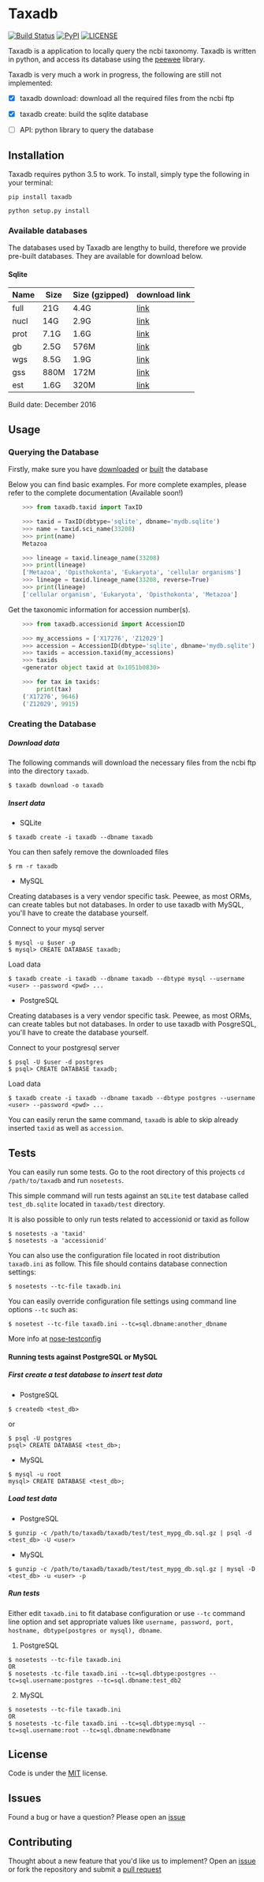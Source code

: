 # Taxadb

[![Build Status](https://travis-ci.org/HadrienG/taxadb.svg?branch=master)](https://travis-ci.org/HadrienG/taxadb)
[![PyPI](https://img.shields.io/badge/python-3.5-blue.svg)]()
[![LICENSE](https://img.shields.io/badge/license-MIT-lightgrey.svg)]()

Taxadb is a application to locally query the ncbi taxonomy. Taxadb is written in python, and access its database using the [peewee](http://peewee.readthedocs.io) library.

Taxadb is very much a work in progress, the following are still not implemented:  
- [x] taxadb download: download all the required files from the ncbi ftp  
- [x] taxadb create: build the sqlite database  
- [ ] API: python library to query the database


## Installation

Taxadb requires python 3.5 to work. To install, simply type the following in your terminal:

    pip install taxadb
    
    python setup.py install

### Available databases

The databases used by Taxadb are lengthy to build, therefore we provide pre-built databases. They are available for download below.

#### Sqlite

| Name | Size | Size (gzipped) | download link
| --- | --- | --- | ---
| full | 21G | 4.4G | [link](http://139.162.178.46/files/taxadb/taxadb_full.sqlite.gz)
| nucl | 14G | 2.9G | [link](http://139.162.178.46/files/taxadb/taxadb_nucl.sqlite.gz)
| prot | 7.1G | 1.6G | [link](http://139.162.178.46/files/taxadb/taxadb_prot.sqlite.gz)
| gb | 2.5G | 576M | [link](http://139.162.178.46/files/taxadb/taxadb_gb.sqlite.gz)
| wgs | 8.5G | 1.9G | [link](http://139.162.178.46/files/taxadb/taxadb_wgs.sqlite.gz)
| gss | 880M | 172M | [link](http://139.162.178.46/files/taxadb/taxadb_gss.sqlite.gz)
| est | 1.6G | 320M | [link](http://139.162.178.46/files/taxadb/taxadb_est.sqlite.gz)

Build date: December 2016

## Usage

### Querying the Database

Firstly, make sure you have [downloaded](#available-databases) or [built](#creating-the-database) the database

Below you can find basic examples. For more complete examples, please refer to the complete documentation (Available soon!)

```python
    >>> from taxadb.taxid import TaxID

    >>> taxid = TaxID(dbtype='sqlite', dbname='mydb.sqlite')
    >>> name = taxid.sci_name(33208)
    >>> print(name)
    Metazoa

    >>> lineage = taxid.lineage_name(33208)
    >>> print(lineage)
    ['Metazoa', 'Opisthokonta', 'Eukaryota', 'cellular organisms']
    >>> lineage = taxid.lineage_name(33208, reverse=True)
    >>> print(lineage)
    ['cellular organism', 'Eukaryota', 'Opisthokonta', 'Metazoa']
```

Get the taxonomic information for accession number(s).

```python
    >>> from taxadb.accessionid import AccessionID

    >>> my_accessions = ['X17276', 'Z12029']
    >>> accession = AccessionID(dbtype='sqlite', dbname='mydb.sqlite')
    >>> taxids = accession.taxid(my_accessions)
    >>> taxids
    <generator object taxid at 0x1051b0830>

    >>> for tax in taxids:
        print(tax)
    ('X17276', 9646)
    ('Z12029', 9915)
```

### Creating the Database

##### *Download data*

The following commands will download the necessary files from the ncbi ftp into the directory `taxadb`.
```
$ taxadb download -o taxadb
```

##### *Insert data*

* SQLite


```
$ taxadb create -i taxadb --dbname taxadb
```
You can then safely remove the downloaded files
```
$ rm -r taxadb
```

* MySQL

Creating databases is a very vendor specific task. Peewee, as most ORMs, can create tables but not databases.
In order to use taxadb with MySQL, you'll have to create the database yourself.

Connect to your mysql server
```
$ mysql -u $user -p
$ mysql> CREATE DATABASE taxadb;

```

Load data
```
$ taxadb create -i taxadb --dbname taxadb --dbtype mysql --username <user> --password <pwd> ...
```

* PostgreSQL

Creating databases is a very vendor specific task. Peewee, as most ORMs, can create tables but not databases.
In order to use taxadb with PosgreSQL, you'll have to create the database yourself.

Connect to your postgresql server
```
$ psql -U $user -d postgres
$ psql> CREATE DATABASE taxadb;
```

Load data
```
$ taxadb create -i taxadb --dbname taxadb --dbtype postgres --username <user> --password <pwd> ...
```

You can easily rerun the same command, `taxadb` is able to skip already inserted `taxid` as well as `accession`.

## Tests

You can easily run some tests. Go to the root directory of this projects `cd /path/to/taxadb` and run
`nosetests`.

This simple command will run tests against an `SQLite` test database called `test_db.sqlite` located in `taxadb/test`
directory.

It is also possible to only run tests related to accessionid or taxid as follow
```
$ nosetests -a 'taxid'
$ nosetests -a 'accessionid'
```

You can also use the configuration file located in root distribution `taxadb.ini` as follow. This file should contains
database connection settings:
```
$ nosetests --tc-file taxadb.ini
```

You can easily override configuration file settings using command line options `--tc` such as:
```
$ nosetest --tc-file taxadb.ini --tc=sql.dbname:another_dbname
```

More info at [nose-testconfig](https://pypi.python.org/pypi/nose-testconfig)

#### Running tests against PostgreSQL or MySQL

##### *First create a test database to insert test data*

* PostgreSQL

```
$ createdb <test_db>
```
or
```
$ psql -U postgres
psql> CREATE DATABASE <test_db>;
```

* MySQL

```
$ mysql -u root
mysql> CREATE DATABASE <test_db>;
```

##### *Load test data*

* PostgreSQL
```
$ gunzip -c /path/to/taxadb/taxadb/test/test_mypg_db.sql.gz | psql -d <test_db> -U <user>
```

* MySQL
```
$ gunzip -c /path/to/taxadb/taxadb/test/test_mypg_db.sql.gz | mysql -D <test_db> -u <user> -p
```

##### *Run tests*

Either edit `taxadb.ini` to fit database configuration or use `--tc` command line option and set appropriate values like
`username, password, port, hostname, dbtype(postgres or mysql), dbname`.

1) PostgreSQL
```
$ nosetests --tc-file taxadb.ini
OR
$ nosetests -tc-file taxadb.ini --tc=sql.dbtype:postgres --tc=sql.username:postgres --tc=sql.dbname:test_db2
```

2) MySQL
```
$ nosetests --tc-file taxadb.ini
OR
$ nosetests -tc-file taxadb.ini --tc=sql.dbtype:mysql --tc=sql.username:root --tc=sql.dbname:newdbname
```

## License

Code is under the [MIT](LICENSE) license.

## Issues

Found a bug or have a question? Please open an [issue](https://github.com/HadrienG/taxadb/issues)

## Contributing

Thought about a new feature that you'd like us to implement? Open an [issue](https://github.com/HadrienG/taxadb/issues) or fork the repository and submit a [pull request](https://github.com/HadrienG/taxadb/pulls)
